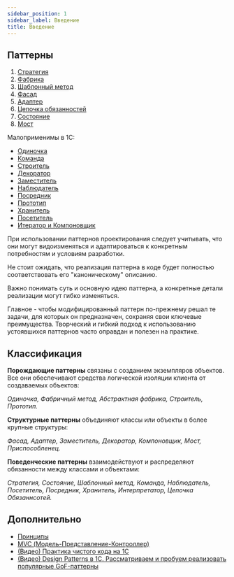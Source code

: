 ```yaml
---
sidebar_position: 1
sidebar_label: Введение
title: Введение
---
```

## Паттерны

1. [Стратегия](./Паттерны/Стратегия.md)
2. [Фабрика](./Паттерны/Фабрика.md)
3. [Шаблонный метод](./Паттерны/ШаблонныйМетод.md)
4. [Фасад](./Паттерны/Фасад.md)
5. [Адаптер](./Паттерны/Адаптер.md)
6. [Цепочка обязанностей](./Паттерны/ЦепочкаОбязанностей.md)
7. [Состояние](./Паттерны/Состояние.md)
8. [Мост](./Паттерны/Мост.md)

Малоприменимы в 1С:
- [Одиночка](./Паттерны/Одиночка.md)
- [Команда](./Паттерны/Команда.md)
- [Строитель](./Паттерны/Строитель.md)
- [Декоратор](./Паттерны/Декоратор.md)
- [Заместитель](./Паттерны/Заместитель.md)
- [Наблюдатель](./Паттерны/Наблюдатель.md)
- [Посредник](./Паттерны/Посредник.md)
- [Прототип](./Паттерны/Прототип.md)
- [Хранитель](./Паттерны/Хранитель.md)
- [Посетитель](./Паттерны/Посетитель.md)
- [Итератор и Компоновщик](./Паттерны/ИтераторКомпоновщик.md)

При использовании паттернов проектирования следует учитывать, что они могут видоизменяться и адаптироваться к конкретным потребностям и условиям разработки. 

Не стоит ожидать, что реализация паттерна в коде будет полностью соответствовать его "каноническому" описанию. 

Важно понимать суть и основную идею паттерна, а конкретные детали реализации могут гибко изменяться. 

Главное - чтобы модифицированный паттерн по-прежнему решал те задачи, для которых он предназначен, сохраняя свои ключевые преимущества. Творческий и гибкий подход к использованию устоявшихся паттернов часто оправдан и полезен на практике.

## Классификация

**Порождающие паттерны** связаны с созданием экземпляров объектов. Все они обеспечивают средства логической изоляции клиента от создаваемых объектов:

*Одиночка, Фабричный метод, Абстрактная фабрика, Строитель, Прототип.*

**Структурные паттерны** объединяют классы или объекты в более крупные структуры:

*Фасад, Адаптер, Заместитель, Декоратор, Компоновщик, Мост, Приспособленец.*

**Поведенческие паттерны** взаимодействуют и распределяют обязанности между классами и объектами:

*Стратегия, Состояние, Шаблонный метод, Команда, Наблюдатель, Посетитель, Посредник, Хранитель, Интерпретатор, Цепочка Обязаннсотей.*

## Дополнительно
- [Принципы](./Дополнительно/Принципы.md)
- [MVC (Модель-Представление-Контроллер)](./Дополнительно/MVC.md)
- [(Видео) Практика чистого кода на 1С](https://www.youtube.com/live/aI0Pir8UCec?si=SS7G0A62wKNccu5o)
- [(Видео) Design Patterns в 1С. Рассматриваем и пробуем реализовать популярные GoF-паттерны](https://www.youtube.com/live/3cI1AVBBGTY?si=6rZ3aHfEDlmEiMJ2)